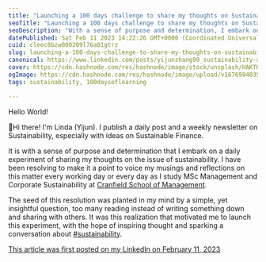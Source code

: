 ```yaml
---
title: "Launching a 100 days challenge to share my thoughts on Sustainability"
seoTitle: "Launching a 100 days challenge to share my thoughts on Sustainability"
seoDescription: "With a sense of purpose and determination, I embark on a daily experiment of sharing my thoughts on the issue of sustainability."
datePublished: Sat Feb 11 2023 14:22:26 GMT+0000 (Coordinated Universal Time)
cuid: cleec8bzw000209l76a01gtrz
slug: launching-a-100-days-challenge-to-share-my-thoughts-on-sustainability
canonical: https://www.linkedin.com/posts/yijunzhang99_sustainability-activity-7030229909226573824-oueL?utm_source=share&utm_medium=member_desktop
cover: https://cdn.hashnode.com/res/hashnode/image/stock/unsplash/HAKTHWgeDWE/upload/8b1a5a72c7cb1360d42ec936b036e3d0.jpeg
ogImage: https://cdn.hashnode.com/res/hashnode/image/upload/v1676994035931/ffafe540-dcef-4744-bfa2-8f95da97c0e6.jpeg
tags: sustainability, 100daysoflearning

---
```


Hello World!

👋Hi there! I'm Linda (Yijun). I publish a daily post and a weekly newsletter on Sustainability, especially with ideas on Sustainable Finance.

It is with a sense of purpose and determination that I embark on a daily experiment of sharing my thoughts on the issue of sustainability. I have been resolving to make it a point to voice my musings and reflections on this matter every working day or every day as I study MSc Management and Corporate Sustainability at [Cranfield School of Management](https://www.linkedin.com/company/cranfieldschoolofmanagement/).  
  
The seed of this resolution was planted in my mind by a simple, yet insightful question, too many reading instead of writing something down and sharing with others. It was this realization that motivated me to launch this experiment, with the hope of inspiring thought and sparking a conversation about [#sustainability](https://www.linkedin.com/feed/hashtag/?keywords=sustainability&highlightedUpdateUrns=urn%3Ali%3Aactivity%3A7030229909226573824).

[This article was first posted on my LinkedIn on February 11, 2023](https://www.linkedin.com/posts/yijunzhang99_sustainability-activity-7030229909226573824-oueL?utm_source=share&utm_medium=member_desktop)